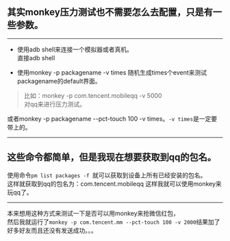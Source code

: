 ## 其实monkey压力测试也不需要怎么去配置，只是有一些参数。
*************
* 使用adb shell来连接一个模拟器或者真机。    
直接adb shell

* 使用monkey -p packagename -v times 随机生成times个event来测试packagename的default界面。     
>比如：monkey -p com.tencent.mobileqq -v 5000    
对qq来进行压力测试。

  或者monkey -p packagename --pct-touch 100 -v times。`-v times`是一定要带上的。

---------------
## 这些命令都简单，但是我现在想要获取到qq的包名。

使用命令`pm list packages -f `就可以获取到设备上所有已经安装的包名。    
这样就获取到qq的包名为：com.tencent.mobileqq
这样我就可以使用monkey来玩qq了。     

----------
本来想用这种方式来测试一下是否可以用monkey来抢微信红包，     
然后我就运行了`monkey -p com.tencent.mm --pct-touch 100 -v 2000`结果加了好多好友而且还没有发送成功。。。